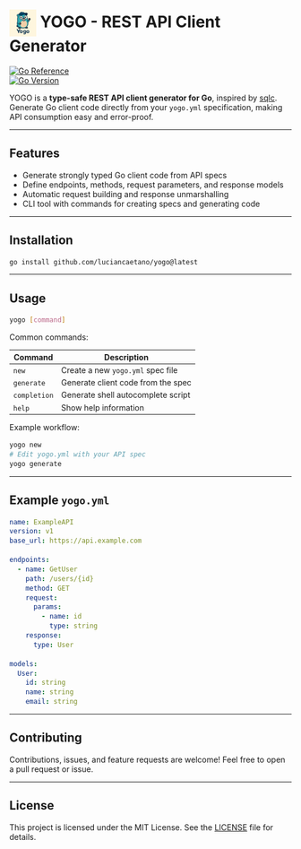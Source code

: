 # <img src="yogo.png" alt="YOGO" width="48" style="vertical-align:middle" /> YOGO - REST API Client Generator

[![Go Reference](https://pkg.go.dev/badge/github.com/luciancaetano/yogo.svg)](https://pkg.go.dev/github.com/luciancaetano/yogo)  
[![Go Version](https://img.shields.io/badge/go-%3E%3D1.20-blue.svg)](https://golang.org/doc/go1.20)

YOGO is a **type-safe REST API client generator for Go**, inspired by [sqlc](https://github.com/kyleconroy/sqlc).  
Generate Go client code directly from your `yogo.yml` specification, making API consumption easy and error-proof.

---

## Features

- Generate strongly typed Go client code from API specs  
- Define endpoints, methods, request parameters, and response models  
- Automatic request building and response unmarshalling  
- CLI tool with commands for creating specs and generating code  

---

## Installation

```bash
go install github.com/luciancaetano/yogo@latest
````

---

## Usage

```bash
yogo [command]
```

Common commands:

| Command      | Description                        |
| ------------ | ---------------------------------- |
| `new`        | Create a new `yogo.yml` spec file  |
| `generate`   | Generate client code from the spec |
| `completion` | Generate shell autocomplete script |
| `help`       | Show help information              |

Example workflow:

```bash
yogo new
# Edit yogo.yml with your API spec
yogo generate
```

---

## Example `yogo.yml`

```yaml
name: ExampleAPI
version: v1
base_url: https://api.example.com

endpoints:
  - name: GetUser
    path: /users/{id}
    method: GET
    request:
      params:
        - name: id
          type: string
    response:
      type: User

models:
  User:
    id: string
    name: string
    email: string
```

---

## Contributing

Contributions, issues, and feature requests are welcome!
Feel free to open a pull request or issue.

---

## License

This project is licensed under the MIT License.
See the [LICENSE](LICENSE) file for details.

